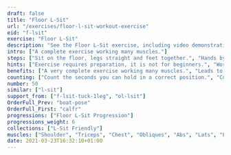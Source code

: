 ```yaml
---
draft: false
title: "Floor L-Sit"
url: "/exercises/floor-l-sit-workout-exercise"
eid: "f-lsit"
exercise: "Floor L-Sit"
description: "See the Floor L-Sit exercise, including video demonstration, instructions on how-to perform, benefits, activated body parts and related exercises."
intro: ["A complete exercise working many muscles."]
steps: ["Sit on the floor, legs straight and feet together.", "Hands by the side of your hips.", "Press your shoulders down, lifting your butt of the ground.", "Raise your feet keeping the legs straight."]
hints: ["Exercise requires preparation, it is not for beginners.", "Work your shoulders, arms, abs and quads prior to try this exercise."]
benefits: ["A very complete exercise working many muscles.", "Leads to a perfect posture on your back."]
counting: ["Count the seconds you can hold in a correct position.", "Count accumulated seconds in a session, weekend or month."]
number: 50
similar: ["l-sit"]
support_from: ["f-lsit-tuck-1leg", "ol-lsit"]
OrderFull_Prev: "boat-pose"
OrderFull_First: "calfr"
progressions: ["Floor L-Sit Progression"]
progressions_weight: 6
collections: ["L-Sit Friendly"]
muscles: ["Shoulder", "Triceps", "Chest", "Obliques", "Abs", "Lats", "Lowerback", "Hip Flexor", "Quads"]
date: 2021-03-23T16:32:10+01:00
---
```

